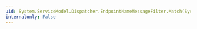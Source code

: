 ```yaml
---
uid: System.ServiceModel.Dispatcher.EndpointNameMessageFilter.Match(System.ServiceModel.Channels.Message)
internalonly: False
---
```


